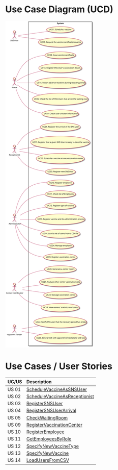 # Use Case Diagram (UCD)

![Use Case Diagram](UCD.svg)

# Use Cases / User Stories

| UC/US | Description                                                         |
| :---- | :------------------------------------------------------------------ |
| US 01 | [ScheduleVaccineAsSNSUser](US01/US01_ScheduleVaccine.md)            |
| US 02 | [ScheduleVaccineAsReceptionist](US02/US02_ScheduleVaccination.md)   |
| US 03 | [RegisterSNSUser](US03/US03_RegisterSNSUser.md)                     |
| US 04 | [RegisterSNSUserArrival](US04/US04_RegisterSNSUserArrival.md)       |
| US 05 | [CheckWaitingRoom](US05/US05_CheckWaitingRoom.md)                   |
| US 09 | [RegisterVaccinationCenter](US09/US09_RegisterVaccinationCenter.md) |
| US 10 | [RegisterEmployee](US10/US10_RegisterEmployee.md)                   |
| US 11 | [GetEmployeesByRole](US11/US11_GetEmployeesListByRole.md)           |
| US 12 | [SpecifyNewVaccineType](US12/US12_SpecifyNewVaccineType.md)         |
| US 13 | [SpecifyNewVaccine](US13/US13_SpecifyNewVaccine.md)                 |
| US 14 | [LoadUsersFromCSV](US14/US14_LoadUsersFromCSVFile.md)               |
